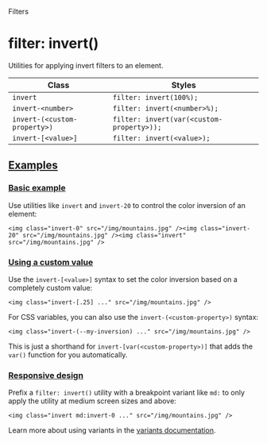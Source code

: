 Filters

# filter: invert()

Utilities for applying invert filters to an element.

| Class                        | Styles                                    |
| ---------------------------- | ----------------------------------------- |
| `invert`                     | `filter: invert(100%);`                   |
| `invert-<number>`            | `filter: invert(<number>%);`              |
| `invert-(<custom-property>)` | `filter: invert(var(<custom-property>));` |
| `invert-[<value>]`           | `filter: invert(<value>);`                |

## [Examples](#examples)

### [Basic example](#basic-example)

Use utilities like `invert` and `invert-20` to control the color inversion of an element:

```
<img class="invert-0" src="/img/mountains.jpg" /><img class="invert-20" src="/img/mountains.jpg" /><img class="invert" src="/img/mountains.jpg" />
```

### [Using a custom value](#using-a-custom-value)

Use the `invert-[<value>]` syntax to set the color inversion based on a completely custom value:

```
<img class="invert-[.25] ..." src="/img/mountains.jpg" />
```

For CSS variables, you can also use the `invert-(<custom-property>)` syntax:

```
<img class="invert-(--my-inversion) ..." src="/img/mountains.jpg" />
```

This is just a shorthand for `invert-[var(<custom-property>)]` that adds the `var()` function for you automatically.

### [Responsive design](#responsive-design)

Prefix a `filter: invert()` utility with a breakpoint variant like `md:` to only apply the utility at medium screen sizes and above:

```
<img class="invert md:invert-0 ..." src="/img/mountains.jpg" />
```

Learn more about using variants in the [variants documentation](/docs/hover-focus-and-other-states).
